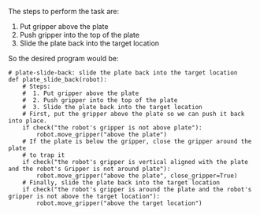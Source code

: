 

The steps to perform the task are:

1. Put gripper above the plate
2. Push gripper into the top of the plate
3. Slide the plate back into the target location

So the desired program would be:

```
# plate-slide-back: slide the plate back into the target location
def plate_slide_back(robot):
    # Steps:
    #  1. Put gripper above the plate
    #  2. Push gripper into the top of the plate
    #  3. Slide the plate back into the target location
    # First, put the gripper above the plate so we can push it back into place.
    if check("the robot's gripper is not above plate"):
        robot.move_gripper("above the plate")
    # If the plate is below the gripper, close the gripper around the plate
    # to trap it
    if check("the robot's gripper is vertical aligned with the plate and the robot's Gripper is not around plate"):
        robot.move_gripper("above the plate", close_gripper=True)
    # Finally, slide the plate back into the target location
    if check("the robot's gripper is around the plate and the robot's gripper is not above the target location"):
        robot.move_gripper("above the target location")
```